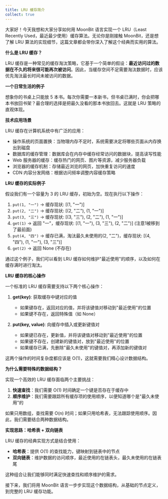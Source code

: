 ```yaml
---
title: LRU 缓存简介
collect: true
---
```


大家好！今天我想和大家分享如何用 MoonBit 语言实现一个 LRU（Least Recently Used，最近最少使用）缓存算法。无论你是刚接触 MoonBit，还是想了解 LRU 算法的实现细节，这篇文章都会带你深入了解这个经典而实用的算法。

**什么是 LRU 缓存？**

LRU 缓存是一种常见的缓存淘汰策略，它基于一个简单的假设：**最近访问过的数据在不久的将来很可能再次被访问**。因此，当缓存空间不足需要淘汰数据时，应该优先淘汰最长时间未被访问的数据。

**一个日常生活的例子**

想象你的书桌上只能放 5 本书。每次你需要一本新书，但书桌已满时，你会把哪本书放回书架？最合理的选择是把最久没看的那本书放回去。这就是 LRU 策略的直观体现。

**技术应用场景**

LRU 缓存在计算机系统中有广泛的应用：

- 操作系统的页面置换：当物理内存不足时，系统需要决定将哪些页面从内存换出到磁盘
- 数据库的缓存管理：数据库会在内存中缓存经常访问的数据块，提高读写性能
- Web 服务器的缓存：缓存热门的网页、图片等资源，减少服务器负载
- 浏览器的缓存机制：存储最近浏览的网页，加快重复访问的速度
- CDN 内容分发网络：根据访问频率调整内容缓存策略

**LRU 缓存的实际例子**

假设我们有一个容量为 3 的 LRU 缓存，初始为空。现在执行以下操作：

1. `put(1, "一")` → 缓存现状: [(1, "一")]
2. `put(2, "二")` → 缓存现状: [(2, "二"), (1, "一")]
3. `put(3, "三")` → 缓存现状: [(3, "三"), (2, "二"), (1, "一")]
4. `get(1)` → 返回 "一"，缓存现状: [(1, "一"), (3, "三"), (2, "二")] (注意1被移到了最前面)
5. `put(4, "四")` → 缓存已满，淘汰最久未使用的(2, "二")，缓存现状: [(4, "四"), (1, "一"), (3, "三")]
6. `get(2)` → 返回 None (不存在)

通过这个例子，我们可以看到 LRU 缓存如何维护"最近使用"的顺序，以及如何在缓存满时进行淘汰。

**LRU 缓存的核心操作**

一个标准的 LRU 缓存需要支持以下两个核心操作：

1. **get(key)**: 获取缓存中键对应的值
   - 如果键存在，返回对应的值，并将该键值对移动到"最近使用"的位置
   - 如果键不存在，返回特殊值（如 None）

2. **put(key, value)**: 向缓存中插入或更新键值对
   - 如果键已存在，更新值，并将该键值对移动到"最近使用"的位置
   - 如果键不存在，创建新的键值对，放到"最近使用"的位置
   - 如果缓存已满，先删除"最久未使用"的键值对，再添加新的键值对

这两个操作的时间复杂度都应该是 O(1)，这就需要我们精心设计数据结构。

**为什么需要特殊的数据结构？**

实现一个高效的 LRU 缓存面临两个主要挑战：

1. **快速查找**：我们需要 O(1) 时间确定一个键是否存在于缓存中
2. **顺序维护**：我们需要跟踪所有缓存项的使用顺序，以便知道哪个是"最久未使用"的

如果只用数组，查找需要 O(n) 时间；如果只用哈希表，无法跟踪使用顺序。因此，我们需要结合两种数据结构。

**实现思路：哈希表 + 双向链表**

LRU 缓存的经典实现方式是结合使用：

- **哈希表**：提供 O(1) 的查找能力，键映射到链表中的节点
- **双向链表**：维护数据的访问顺序，最近使用的在链表头，最久未使用的在链表尾

这种组合让我们能够同时满足快速查找和顺序维护的需求。

接下来，我们将用 MoonBit 语言一步步实现这个数据结构，从基础的节点定义，到完整的 LRU 缓存功能。